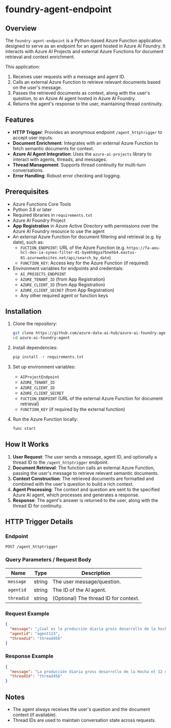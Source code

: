 # foundry-agent-endpoint

## Overview

The `foundry-agent-endpoint` is a Python-based Azure Function application designed to serve as an endpoint for an agent hosted in Azure AI Foundry.
It interacts with Azure AI Projects and external Azure Functions for document retrieval and context enrichment.

This application:
1. Receives user requests with a message and agent ID.
2. Calls an external Azure Function to retrieve relevant documents based on the user's message.
3. Passes the retrieved documents as context, along with the user's question, to an Azure AI agent hosted in Azure AI Foundry.
4. Returns the agent's response to the user, maintaining thread continuity.

## Features

- **HTTP Trigger**: Provides an anonymous endpoint `/agent_httptrigger` to accept user inputs.
- **Document Enrichment**: Integrates with an external Azure Function to fetch semantic documents for context.
- **Azure AI Agent Integration**: Uses the `azure-ai-projects` library to interact with agents, threads, and messages.
- **Thread Management**: Supports thread continuity for multi-turn conversations.
- **Error Handling**: Robust error checking and logging.

## Prerequisites

- Azure Functions Core Tools
- Python 3.8 or later
- Required libraries in `requirements.txt`
- Azure AI Foundry Project
- **App Registration** in Azure Active Directory with permissions over the Azure AI Foundry resource to use the agent
- An external Azure Function for document filtering and retrieval (e.g. by date), such as:
  - `FUCTION_ENDPOINT`: URL of the Azure Function (e.g. `https://fa-aeu-hcl-dev-ia-synex-filter-01-bye6h8gya7bnehb4.eastus-01.azurewebsites.net/api/search_by_date`)
  - `FUNCTION_KEY`: Access key for the Azure Function (if required)
- Environment variables for endpoints and credentials:
  - `AI_PROJECTS_ENDPOINT`
  - `AZURE_TENANT_ID` (from App Registration)
  - `AZURE_CLIENT_ID` (from App Registration)
  - `AZURE_CLIENT_SECRET` (from App Registration)
  - Any other required agent or function keys

## Installation

1. Clone the repository:
    ```bash
    git clone https://github.com/azure-data-ai-hub/azure-ai-foundry-agent.git
    cd azure-ai-foundry-agent
    ```

2. Install dependencies:
    ```bash
    pip install -r requirements.txt
    ```

3. Set up environment variables:
    - `AIProjectEndpoint`
    - `AZURE_TENANT_ID`
    - `AZURE_CLIENT_ID`
    - `AZURE_CLIENT_SECRET`
    - `FUCTION_ENDPOINT` (URL of the external Azure Function for document retrieval)
    - `FUNCTION_KEY` (if required by the external function)

4. Run the Azure Function locally:
    ```bash
    func start
    ```

## How It Works

1. **User Request**: The user sends a message, agent ID, and optionally a thread ID to the `/agent_httptrigger` endpoint.
2. **Document Retrieval**: The function calls an external Azure Function, passing the user's message to retrieve relevant semantic documents.
3. **Context Construction**: The retrieved documents are formatted and combined with the user's question to build a rich context.
4. **Agent Processing**: The context and question are sent to the specified Azure AI agent, which processes and generates a response.
5. **Response**: The agent's answer is returned to the user, along with the thread ID for continuity.

## HTTP Trigger Details

### Endpoint

`POST /agent_httptrigger`

### Query Parameters / Request Body

| Name       | Type   | Description                          |
|------------|--------|--------------------------------------|
| `message`  | string | The user message/question.           |
| `agentid`  | string | The ID of the AI agent.              |
| `threadid` | string | (Optional) The thread ID for context.|

### Request Example

```json
{
  "message": "¿Cual es la producción diaria gross desarrollo de la hocha del 12 de abril?",
  "agentid": "agent123",
  "threadid": "thread456"
}
```

### Response Example

```json
{
  "message": "La producción diaria gross desarrollo de la Hocha el 12 de abril de 2025 fue de 700 BOE. \n\nPuedes encontrar más detalles en el documento disponible [aquí](https://ecopetrol.sharepoint.com/sites/HOCOL-HOCOLBOT/Documentos%20compartidos/RP/RepDia_20250412(email).pdf)",
  "threadId": "thread456"
}
```

## Notes


- The agent always receives the user's question and the document context (if available).
- Thread IDs are used to maintain conversation state across requests.


